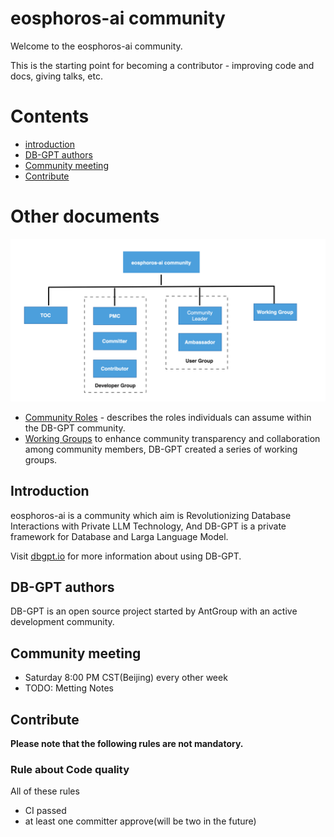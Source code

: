 # eosphoros-ai community

Welcome to the eosphoros-ai community.

This is the starting point for becoming a contributor - improving code and docs, giving talks, etc.

# Contents
- [introduction](#introduction)
- [DB-GPT authors](#db-gpt-authors)
- [Community meeting](#community-meeting)
- [Contribute](#contribute)


# Other documents

<p align="center">
  <img src="./assets/sq.png" width="800px" />
</p>

- [Community Roles](./ROLES.md) - describes the roles individuals can assume within the DB-GPT community.
- [Working Groups](./WORKING-GROUPS.md) to enhance community transparency and collaboration among community members, DB-GPT created a series of working groups.

## Introduction
eosphoros-ai is a community which aim is Revolutionizing Database Interactions with Private LLM Technology, And DB-GPT is a private framework for Database and Larga Language Model.

Visit [dbgpt.io](http://dbgpt.io) for more information about using DB-GPT.

## DB-GPT authors
DB-GPT is an open source project started by AntGroup with an active development community. 

## Community meeting
- Saturday 8:00 PM CST(Beijing) every other week
- TODO: Metting Notes 

## Contribute
**Please note that the following rules are not mandatory.**

### Rule about Code quality

All of these rules
- CI passed
- at least one committer approve(will be two in the future)
 